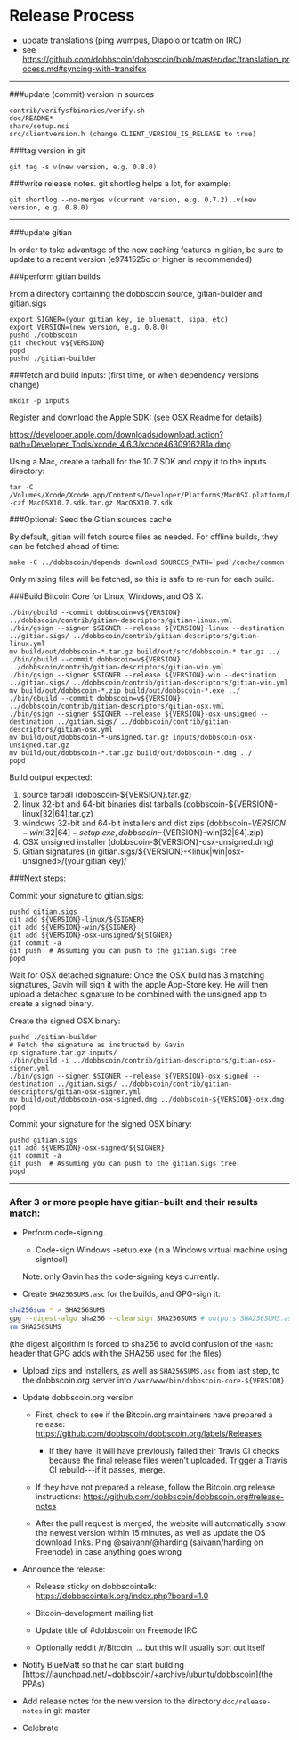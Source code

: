 Release Process
====================

* update translations (ping wumpus, Diapolo or tcatm on IRC)
* see https://github.com/dobbscoin/dobbscoin/blob/master/doc/translation_process.md#syncing-with-transifex

* * *

###update (commit) version in sources

	contrib/verifysfbinaries/verify.sh
	doc/README*
	share/setup.nsi
	src/clientversion.h (change CLIENT_VERSION_IS_RELEASE to true)

###tag version in git

	git tag -s v(new version, e.g. 0.8.0)

###write release notes. git shortlog helps a lot, for example:

	git shortlog --no-merges v(current version, e.g. 0.7.2)..v(new version, e.g. 0.8.0)

* * *

###update gitian

 In order to take advantage of the new caching features in gitian, be sure to update to a recent version (e9741525c or higher is recommended)

###perform gitian builds

 From a directory containing the dobbscoin source, gitian-builder and gitian.sigs
  
	export SIGNER=(your gitian key, ie bluematt, sipa, etc)
	export VERSION=(new version, e.g. 0.8.0)
	pushd ./dobbscoin
	git checkout v${VERSION}
	popd
	pushd ./gitian-builder

###fetch and build inputs: (first time, or when dependency versions change)
 
	mkdir -p inputs

 Register and download the Apple SDK: (see OSX Readme for details)
 
 https://developer.apple.com/downloads/download.action?path=Developer_Tools/xcode_4.6.3/xcode4630916281a.dmg
 
 Using a Mac, create a tarball for the 10.7 SDK and copy it to the inputs directory:
 
	tar -C /Volumes/Xcode/Xcode.app/Contents/Developer/Platforms/MacOSX.platform/Developer/SDKs/ -czf MacOSX10.7.sdk.tar.gz MacOSX10.7.sdk

###Optional: Seed the Gitian sources cache

  By default, gitian will fetch source files as needed. For offline builds, they can be fetched ahead of time:

	make -C ../dobbscoin/depends download SOURCES_PATH=`pwd`/cache/common

  Only missing files will be fetched, so this is safe to re-run for each build.

###Build Bitcoin Core for Linux, Windows, and OS X:
  
	./bin/gbuild --commit dobbscoin=v${VERSION} ../dobbscoin/contrib/gitian-descriptors/gitian-linux.yml
	./bin/gsign --signer $SIGNER --release ${VERSION}-linux --destination ../gitian.sigs/ ../dobbscoin/contrib/gitian-descriptors/gitian-linux.yml
	mv build/out/dobbscoin-*.tar.gz build/out/src/dobbscoin-*.tar.gz ../
	./bin/gbuild --commit dobbscoin=v${VERSION} ../dobbscoin/contrib/gitian-descriptors/gitian-win.yml
	./bin/gsign --signer $SIGNER --release ${VERSION}-win --destination ../gitian.sigs/ ../dobbscoin/contrib/gitian-descriptors/gitian-win.yml
	mv build/out/dobbscoin-*.zip build/out/dobbscoin-*.exe ../
	./bin/gbuild --commit dobbscoin=v${VERSION} ../dobbscoin/contrib/gitian-descriptors/gitian-osx.yml
	./bin/gsign --signer $SIGNER --release ${VERSION}-osx-unsigned --destination ../gitian.sigs/ ../dobbscoin/contrib/gitian-descriptors/gitian-osx.yml
	mv build/out/dobbscoin-*-unsigned.tar.gz inputs/dobbscoin-osx-unsigned.tar.gz
	mv build/out/dobbscoin-*.tar.gz build/out/dobbscoin-*.dmg ../
	popd
  Build output expected:

  1. source tarball (dobbscoin-${VERSION}.tar.gz)
  2. linux 32-bit and 64-bit binaries dist tarballs (dobbscoin-${VERSION}-linux[32|64].tar.gz)
  3. windows 32-bit and 64-bit installers and dist zips (dobbscoin-${VERSION}-win[32|64]-setup.exe, dobbscoin-${VERSION}-win[32|64].zip)
  4. OSX unsigned installer (dobbscoin-${VERSION}-osx-unsigned.dmg)
  5. Gitian signatures (in gitian.sigs/${VERSION}-<linux|win|osx-unsigned>/(your gitian key)/

###Next steps:

Commit your signature to gitian.sigs:

	pushd gitian.sigs
	git add ${VERSION}-linux/${SIGNER}
	git add ${VERSION}-win/${SIGNER}
	git add ${VERSION}-osx-unsigned/${SIGNER}
	git commit -a
	git push  # Assuming you can push to the gitian.sigs tree
	popd

  Wait for OSX detached signature:
	Once the OSX build has 3 matching signatures, Gavin will sign it with the apple App-Store key.
	He will then upload a detached signature to be combined with the unsigned app to create a signed binary.

  Create the signed OSX binary:

	pushd ./gitian-builder
	# Fetch the signature as instructed by Gavin
	cp signature.tar.gz inputs/
	./bin/gbuild -i ../dobbscoin/contrib/gitian-descriptors/gitian-osx-signer.yml
	./bin/gsign --signer $SIGNER --release ${VERSION}-osx-signed --destination ../gitian.sigs/ ../dobbscoin/contrib/gitian-descriptors/gitian-osx-signer.yml
	mv build/out/dobbscoin-osx-signed.dmg ../dobbscoin-${VERSION}-osx.dmg
	popd

Commit your signature for the signed OSX binary:

	pushd gitian.sigs
	git add ${VERSION}-osx-signed/${SIGNER}
	git commit -a
	git push  # Assuming you can push to the gitian.sigs tree
	popd

-------------------------------------------------------------------------

### After 3 or more people have gitian-built and their results match:

- Perform code-signing.

    - Code-sign Windows -setup.exe (in a Windows virtual machine using signtool)

  Note: only Gavin has the code-signing keys currently.

- Create `SHA256SUMS.asc` for the builds, and GPG-sign it:
```bash
sha256sum * > SHA256SUMS
gpg --digest-algo sha256 --clearsign SHA256SUMS # outputs SHA256SUMS.asc
rm SHA256SUMS
```
(the digest algorithm is forced to sha256 to avoid confusion of the `Hash:` header that GPG adds with the SHA256 used for the files)

- Upload zips and installers, as well as `SHA256SUMS.asc` from last step, to the dobbscoin.org server
  into `/var/www/bin/dobbscoin-core-${VERSION}`

- Update dobbscoin.org version

  - First, check to see if the Bitcoin.org maintainers have prepared a
    release: https://github.com/dobbscoin/dobbscoin.org/labels/Releases

      - If they have, it will have previously failed their Travis CI
        checks because the final release files weren't uploaded.
        Trigger a Travis CI rebuild---if it passes, merge.

  - If they have not prepared a release, follow the Bitcoin.org release
    instructions: https://github.com/dobbscoin/dobbscoin.org#release-notes

  - After the pull request is merged, the website will automatically show the newest version within 15 minutes, as well
    as update the OS download links. Ping @saivann/@harding (saivann/harding on Freenode) in case anything goes wrong

- Announce the release:

  - Release sticky on dobbscointalk: https://dobbscointalk.org/index.php?board=1.0

  - Bitcoin-development mailing list

  - Update title of #dobbscoin on Freenode IRC

  - Optionally reddit /r/Bitcoin, ... but this will usually sort out itself

- Notify BlueMatt so that he can start building [https://launchpad.net/~dobbscoin/+archive/ubuntu/dobbscoin](the PPAs)

- Add release notes for the new version to the directory `doc/release-notes` in git master

- Celebrate 
